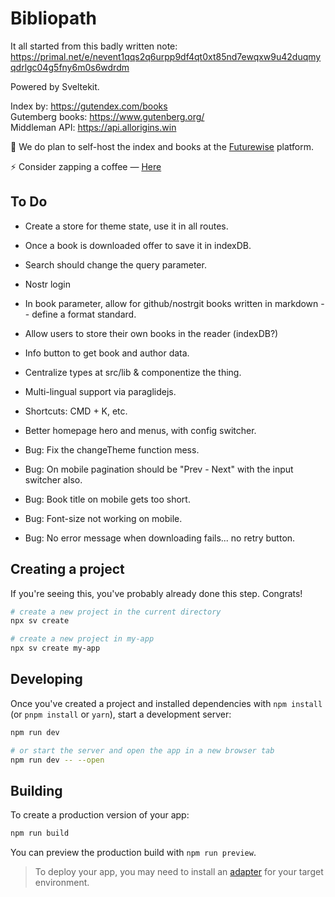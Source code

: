 # Bibliopath

It all started from this badly written note: https://primal.net/e/nevent1qqs2q6urpp9df4qt0xt85nd7ewqxw9u42duqmyqdrlgc04g5fny6m0s6wdrdm

Powered by Sveltekit.

Index by: https://gutendex.com/books
<br>
Gutemberg books: https://www.gutenberg.org/
<br>
Middleman API: https://api.allorigins.win

🚨 We do plan to self-host the index and books at the [Futurewise](https://www.futurewise.lat/) platform.

⚡️ Consider zapping a coffee — [Here](https://njump.me/nprofile1qqs8wftkcz9achdy8ascqtnk0v3rrcevda2klm8wqyd6xrlk8skc22gekra89)

## To Do

- Create a store for theme state, use it in all routes.
- Once a book is downloaded offer to save it in indexDB.
- Search should change the query parameter.
- Nostr login
- In book parameter, allow for github/nostrgit books written in markdown -- define a format standard.
- Allow users to store their own books in the reader (indexDB?)
- Info button to get book and author data.
- Centralize types at src/lib & componentize the thing.
- Multi-lingual support via paraglidejs.
- Shortcuts: CMD + K, etc.
- Better homepage hero and menus, with config switcher.

- Bug: Fix the changeTheme function mess.
- Bug: On mobile pagination should be "Prev - Next" with the input switcher also.
- Bug: Book title on mobile gets too short.
- Bug: Font-size not working on mobile.
- Bug: No error message when downloading fails... no retry button.

## Creating a project

If you're seeing this, you've probably already done this step. Congrats!

```bash
# create a new project in the current directory
npx sv create

# create a new project in my-app
npx sv create my-app
```

## Developing

Once you've created a project and installed dependencies with `npm install` (or `pnpm install` or `yarn`), start a development server:

```bash
npm run dev

# or start the server and open the app in a new browser tab
npm run dev -- --open
```

## Building

To create a production version of your app:

```bash
npm run build
```

You can preview the production build with `npm run preview`.

> To deploy your app, you may need to install an [adapter](https://svelte.dev/docs/kit/adapters) for your target environment.
